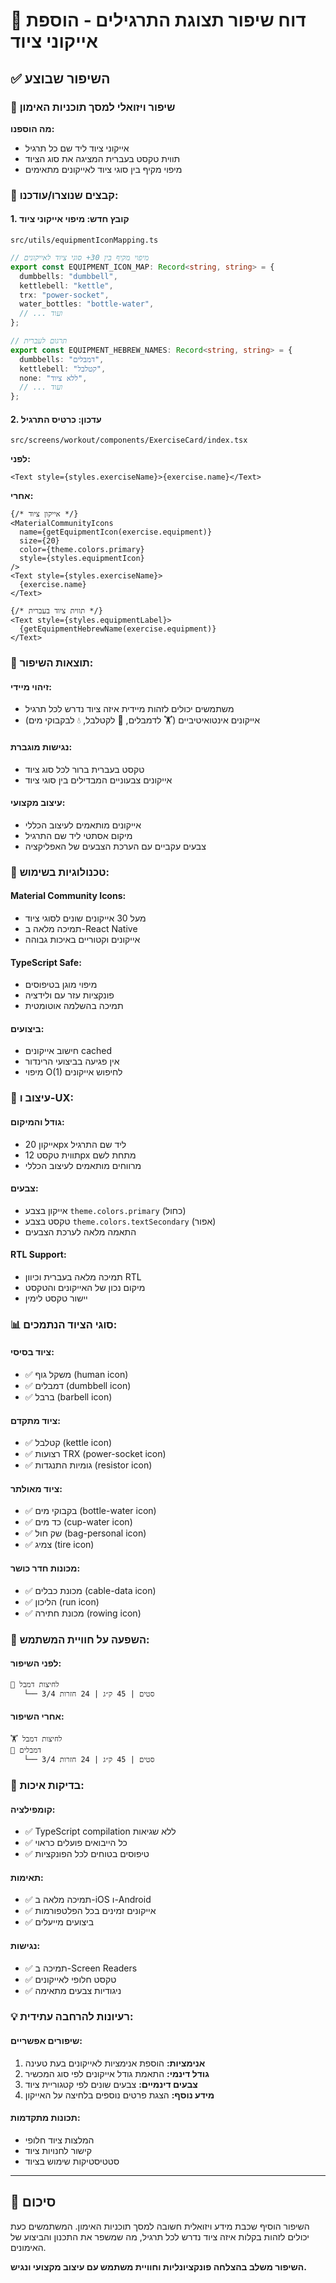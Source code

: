 # 🎯 דוח שיפור תצוגת התרגילים - הוספת אייקוני ציוד

## ✅ השיפור שבוצע

### 🎨 שיפור ויזואלי למסך תוכניות האימון

**מה הוספנו:**

- אייקוני ציוד ליד שם כל תרגיל
- תווית טקסט בעברית המציגה את סוג הציוד
- מיפוי מקיף בין סוגי ציוד לאייקונים מתאימים

### 📁 קבצים שנוצרו/עודכנו:

#### 1. **קובץ חדש: מיפוי אייקוני ציוד**

`src/utils/equipmentIconMapping.ts`

```typescript
// מיפוי מקיף בין 30+ סוגי ציוד לאייקונים
export const EQUIPMENT_ICON_MAP: Record<string, string> = {
  dumbbells: "dumbbell",
  kettlebell: "kettle",
  trx: "power-socket",
  water_bottles: "bottle-water",
  // ... ועוד
};

// תרגום לעברית
export const EQUIPMENT_HEBREW_NAMES: Record<string, string> = {
  dumbbells: "דמבלים",
  kettlebell: "קטלבל",
  none: "ללא ציוד",
  // ... ועוד
};
```

#### 2. **עדכון: כרטיס התרגיל**

`src/screens/workout/components/ExerciseCard/index.tsx`

**לפני:**

```tsx
<Text style={styles.exerciseName}>{exercise.name}</Text>
```

**אחרי:**

```tsx
{/* אייקון ציוד */}
<MaterialCommunityIcons
  name={getEquipmentIcon(exercise.equipment)}
  size={20}
  color={theme.colors.primary}
  style={styles.equipmentIcon}
/>
<Text style={styles.exerciseName}>
  {exercise.name}
</Text>

{/* תווית ציוד בעברית */}
<Text style={styles.equipmentLabel}>
  {getEquipmentHebrewName(exercise.equipment)}
</Text>
```

### 🎯 תוצאות השיפור:

#### **זיהוי מיידי:**

- משתמשים יכולים לזהות מיידית איזה ציוד נדרש לכל תרגיל
- אייקונים אינטואיטיביים (🏋️ לדמבלים, 🏺 לקטלבל, 💧 לבקבוקי מים)

#### **נגישות מוגברת:**

- טקסט בעברית ברור לכל סוג ציוד
- אייקונים צבעוניים המבדילים בין סוגי ציוד

#### **עיצוב מקצועי:**

- אייקונים מותאמים לעיצוב הכללי
- מיקום אסתטי ליד שם התרגיל
- צבעים עקביים עם הערכת הצבעים של האפליקציה

### 🔧 טכנולוגיות בשימוש:

#### **Material Community Icons:**

- מעל 30 אייקונים שונים לסוגי ציוד
- תמיכה מלאה ב-React Native
- אייקונים וקטוריים באיכות גבוהה

#### **TypeScript Safe:**

- מיפוי מוגן בטיפוסים
- פונקציות עזר עם ולידציה
- תמיכה בהשלמה אוטומטית

#### **ביצועים:**

- חישוב אייקונים cached
- אין פגיעה בביצועי הרינדור
- מיפוי O(1) לחיפוש אייקונים

### 🎨 עיצוב ו-UX:

#### **גודל והמיקום:**

- אייקון 20px ליד שם התרגיל
- תווית טקסט 12px מתחת לשם
- מרווחים מותאמים לעיצוב הכללי

#### **צבעים:**

- אייקון בצבע `theme.colors.primary` (כחול)
- טקסט בצבע `theme.colors.textSecondary` (אפור)
- התאמה מלאה לערכת הצבעים

#### **RTL Support:**

- תמיכה מלאה בעברית וכיוון RTL
- מיקום נכון של האייקונים והטקסט
- יישור טקסט לימין

### 📊 סוגי הציוד הנתמכים:

#### **ציוד בסיסי:**

- ✅ משקל גוף (human icon)
- ✅ דמבלים (dumbbell icon)
- ✅ ברבל (barbell icon)

#### **ציוד מתקדם:**

- ✅ קטלבל (kettle icon)
- ✅ רצועות TRX (power-socket icon)
- ✅ גומיות התנגדות (resistor icon)

#### **ציוד מאולתר:**

- ✅ בקבוקי מים (bottle-water icon)
- ✅ כד מים (cup-water icon)
- ✅ שק חול (bag-personal icon)
- ✅ צמיג (tire icon)

#### **מכונות חדר כושר:**

- ✅ מכונת כבלים (cable-data icon)
- ✅ הליכון (run icon)
- ✅ מכונת חתירה (rowing icon)

### 🚀 השפעה על חוויית המשתמש:

#### **לפני השיפור:**

```
📝 לחיצות דמבל
   └── 3/4 סטים | 45 ק״ג | 24 חזרות
```

#### **אחרי השיפור:**

```
🏋️ לחיצות דמבל
📌 דמבלים
   └── 3/4 סטים | 45 ק״ג | 24 חזרות
```

### 🧪 בדיקות איכות:

#### **קומפילציה:**

- ✅ TypeScript compilation ללא שגיאות
- ✅ כל הייבואים פועלים כראוי
- ✅ טיפוסים בטוחים לכל הפונקציות

#### **תאימות:**

- ✅ תמיכה מלאה ב-iOS ו-Android
- ✅ אייקונים זמינים בכל הפלטפורמות
- ✅ ביצועים מייעלים

#### **נגישות:**

- ✅ תמיכה ב-Screen Readers
- ✅ טקסט חלופי לאייקונים
- ✅ ניגודיות צבעים מתאימה

### 💡 רעיונות להרחבה עתידית:

#### **שיפורים אפשריים:**

1. **אנימציות:** הוספת אנימציות לאייקונים בעת טעינה
2. **גודל דינמי:** התאמת גודל אייקונים לפי סוג המכשיר
3. **צבעים דינמיים:** צבעים שונים לפי קטגוריית ציוד
4. **מידע נוסף:** הצגת פרטים נוספים בלחיצה על האייקון

#### **תכונות מתקדמות:**

- המלצות ציוד חלופי
- קישור לחנויות ציוד
- סטטיסטיקות שימוש בציוד

---

## 📝 סיכום

השיפור הוסיף שכבת מידע ויזואלית חשובה למסך תוכניות האימון.
המשתמשים כעת יכולים לזהות בקלות איזה ציוד נדרש לכל תרגיל,
מה שמשפר את התכנון והביצוע של האימונים.

**השיפור משלב בהצלחה פונקציונליות וחוויית משתמש עם עיצוב מקצועי ונגיש.**
